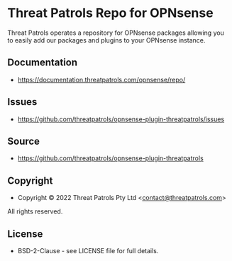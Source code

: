 # Threat Patrols Repo for OPNsense

Threat Patrols operates a repository for OPNsense packages allowing you to easily 
add our packages and plugins to your OPNsense instance.

## Documentation
 * https://documentation.threatpatrols.com/opnsense/repo/

## Issues
 * https://github.com/threatpatrols/opnsense-plugin-threatpatrols/issues

## Source
 * https://github.com/threatpatrols/opnsense-plugin-threatpatrols

## Copyright
* Copyright &copy; 2022 Threat Patrols Pty Ltd &lt;contact@threatpatrols.com&gt;

All rights reserved.

## License
* BSD-2-Clause - see LICENSE file for full details.
